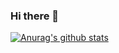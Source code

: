 ### Hi there 👋

[![Anurag's github stats](https://github-readme-stats.vercel.app/api?username=mohammad425)](https://github.com/mohammad425/mohammad425)
